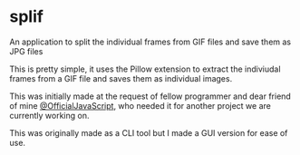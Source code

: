 # splif
An application to split the individual frames from GIF files and save them as JPG files

This is pretty simple, it uses the Pillow extension to extract the indiviudal frames from a GIF file and saves them as individual images.

This was initially made at the request of fellow programmer and dear friend of mine [@OfficialJavaScript](https://github.com/OfficialJavaScript), who needed it for another project we are currently working on.

This was originally made as a CLI tool but I made a GUI version for ease of use.
